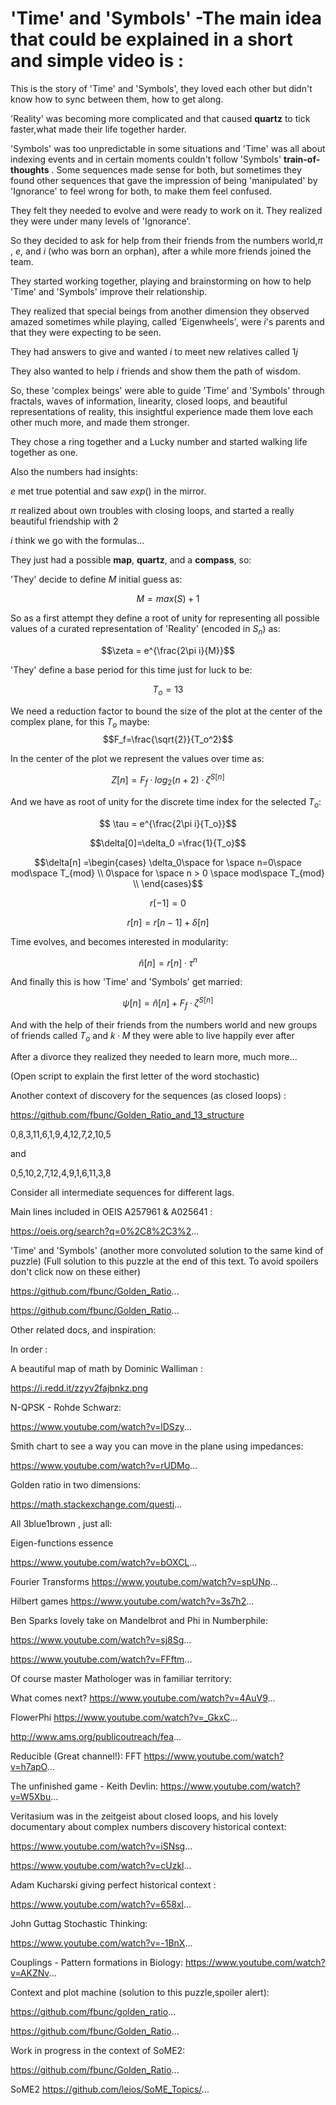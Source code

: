 

# 'Time' and 'Symbols' -The main idea that could be explained in a short and simple video is :


This is the story of 'Time' and 'Symbols', they loved each other but didn't know how to sync between them, how to get along. 

'Reality' was becoming more complicated and that caused  **quartz** to tick faster,what made their life together harder. 

'Symbols' was too unpredictable in some situations and 'Time' was all about indexing events and in certain moments couldn't follow 'Symbols' **train-of-thoughts** . Some sequences made sense for both, but sometimes they found other sequences that gave the impression of being 'manipulated' by 'Ignorance' to feel wrong for both, to make them feel confused.  

They felt they needed to evolve and were ready to work on it. They realized they were under many levels of 'Ignorance'. 

So they decided to ask for help from their friends from the numbers world,$\pi$ , $e$, and $i$ (who was born an orphan), after a while more friends joined the team. 

They started working together, playing and brainstorming on how to help 'Time' and 'Symbols'  improve their relationship. 

They realized that special beings from another dimension they observed amazed sometimes while playing, called 'Eigenwheels', were $i$'s parents and that they were expecting to be seen.  

They had answers to give and wanted $i$ to meet new relatives called $1j$ 

They also wanted to help $i$ friends and show them the path of wisdom.

So, these 'complex beings' were able to guide 'Time' and 'Symbols' through fractals, waves of information, linearity, closed loops, and beautiful representations of reality, this insightful experience made them love each other much more, and made them stronger. 

They chose a ring together and a Lucky number and started walking life together as one. 

Also the numbers had insights:

$e$ met true potential and saw $exp()$ in the mirror. 

$\pi$ realized about own troubles with closing loops, and started a really beautiful friendship with $2$

$i$ think we go with the formulas...

They just had a possible **map**, **quartz**, and a **compass**, so:

'They' decide to define $M$ initial guess as: 

$$M=max(S)+1$$

So as a first attempt they  define a root of unity for representing all possible values of a curated representation of 'Reality' (encoded in $S_n$) as:

$$\zeta = e^{\frac{2\pi i}{M}}$$

'They' define a base period for this time just for luck to be:

$$ T_o  = 13 $$


We need a reduction factor to bound the size of the plot at the center of the complex plane, for this $T_o$ maybe:
$$F_f=\frac{\sqrt{2}}{T_o^2}$$


In the center of the plot we represent the values over time as: 

$$Z[n]=F_f·log_2(n+2)·\zeta^{S[n]}$$


And we have as root of unity for the discrete time index for the selected $T_o$:

$$ \tau = e^{\frac{2\pi i}{T_o}}$$



$$\delta[0]=\delta_0 =\frac{1}{T_o}$$

$$\delta[n] =\begin{cases} \delta_0\space for \space n=0\space mod\space T_{mod} \\
                     0\space for \space n > 0 \space mod\space T_{mod} \\
       \end{cases}$$

$$r[-1]=0$$


$$r[n] = r[n-1] + \delta[n] $$


Time evolves, and becomes interested in modularity:

$$\hat n[n] =r[n]·\tau^{n}$$


And finally this is how 'Time' and 'Symbols' get married:


$$\psi[n] = \hat n[n]+F_f·\zeta^{S[n]}$$

And with the help of their friends from the numbers world and new groups of friends called $T_o$ and $k·M$ they were able to live happily ever after 

After a divorce they realized they needed to learn more, much more... 

(Open script to explain the first letter of the word stochastic)












Another context of discovery for the sequences (as closed loops)  :

https://github.com/fbunc/Golden_Ratio_and_13_structure

 0,8,3,11,6,1,9,4,12,7,2,10,5 

and

0,5,10,2,7,12,4,9,1,6,11,3,8

Consider all intermediate sequences for different  lags. 

Main lines included  in OEIS  A257961 & A025641 :

https://oeis.org/search?q=0%2C8%2C3%2...

'Time' and 'Symbols'   (another more convoluted solution to the same kind of puzzle) (Full solution to this puzzle at the end of this text. To avoid spoilers don't click now on these either)

https://github.com/fbunc/Golden_Ratio...

https://github.com/fbunc/Golden_Ratio...

Other related docs, and inspiration:

In order :

A beautiful map of math by Dominic Walliman :

https://i.redd.it/zzyv2fajbnkz.png

N-QPSK - Rohde Schwarz:

https://www.youtube.com/watch?v=lDSzy...

Smith chart to see a way you can move in the plane using impedances:

https://www.youtube.com/watch?v=rUDMo...



Golden ratio in two dimensions:

https://math.stackexchange.com/questi...



All 3blue1brown , just all:

Eigen-functions essence

https://www.youtube.com/watch?v=bOXCL...

Fourier Transforms
https://www.youtube.com/watch?v=spUNp...

Hilbert games
https://www.youtube.com/watch?v=3s7h2...




Ben Sparks lovely take on Mandelbrot and Phi in  Numberphile:

https://www.youtube.com/watch?v=sj8Sg...

https://www.youtube.com/watch?v=FFftm...



Of course master Mathologer was in familiar territory:

What comes next?
https://www.youtube.com/watch?v=4AuV9...

FlowerPhi
https://www.youtube.com/watch?v=_GkxC...

http://www.ams.org/publicoutreach/fea...




Reducible (Great channel!):
FFT
https://www.youtube.com/watch?v=h7apO...




The unfinished game - Keith Devlin:
https://www.youtube.com/watch?v=W5Xbu...

Veritasium was in the zeitgeist about closed loops, and his lovely documentary about complex numbers discovery historical context:

https://www.youtube.com/watch?v=iSNsg...

https://www.youtube.com/watch?v=cUzkl...




Adam Kucharski giving perfect historical context :

https://www.youtube.com/watch?v=658xl...



John Guttag Stochastic Thinking:

https://www.youtube.com/watch?v=-1BnX...


Couplings - Pattern formations in Biology:
https://www.youtube.com/watch?v=AKZNv...




Context and plot machine (solution to this puzzle,spoiler alert):

https://github.com/fbunc/golden_ratio...

https://github.com/fbunc/Golden_Ratio...





Work in progress in the context of SoME2:

https://github.com/fbunc/Golden_Ratio...


SoME2
https://github.com/leios/SoME_Topics/...



